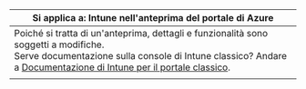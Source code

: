 |Si applica a: Intune nell'anteprima del portale di Azure |
|--|
|Poiché si tratta di un'anteprima, dettagli e funzionalità sono soggetti a modifiche.<br>Serve documentazione sulla console di Intune classico? Andare a [Documentazione di Intune per il portale classico](https://docs.microsoft.com/intune/).|
| |


<!--HONumber=Feb17_HO1-->


